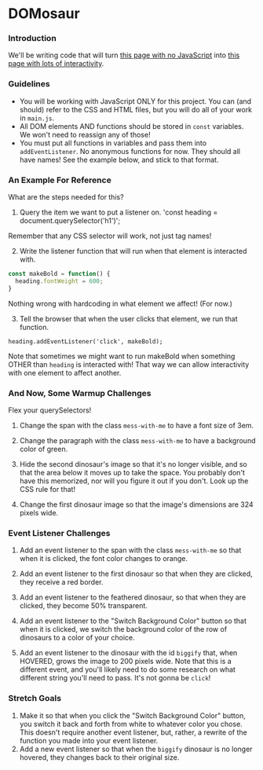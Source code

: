 # DOMosaur

### Introduction

We'll be writing code that will turn [this page with no JavaScript](https://domosaur.surge.sh) into [this page with lots of interactivity](https://domosaur-solution.surge.sh).


### Guidelines

* You will be working with JavaScript ONLY for this project. You can (and should) refer to the CSS and HTML files, but you will do all of your work in `main.js`.
* All DOM elements AND functions should be stored in `const` variables. We won't need to reassign any of those!
* You must put all functions in variables and pass them into `addEventListener`. No anonymous functions for now. They should all have names! See the example below, and stick to that format.


### An Example For Reference

What are the steps needed for this?

1. Query the item we want to put a listener on.
'const heading = document.querySelector('h1')';
 

Remember that any CSS selector will work, not just tag names!

2. Write the listener function that will run when that element is interacted with.

```javascript
const makeBold = function() {
  heading.fontWeight = 600;
}
```

Nothing wrong with hardcoding in what element we affect! (For now.)

3. Tell the browser that when the user clicks that element, we run that function.

`heading.addEventListener('click', makeBold);`

Note that sometimes we might want to run makeBold when something OTHER than `heading` is interacted with! That way we can allow interactivity with one element to affect another.


### And Now, Some Warmup Challenges

Flex your querySelectors!

1. Change the span with the class `mess-with-me` to have a font size of 3em.

2. Change the paragraph with the class `mess-with-me` to have a background color of green.

3. Hide the second dinosaur's image so that it's no longer visible, and so that the area below it moves up to take the space. You probably don't have this memorized, nor will you figure it out if you don't. Look up the CSS rule for that!
4. Change the first dinosaur image so that the image's dimensions are 324 pixels wide.


### Event Listener Challenges

1. Add an event listener to the span with the class `mess-with-me` so that when it is clicked, the font color changes to orange.

2. Add an event listener to the first dinosaur so that when they are clicked, they receive a red border.

3. Add an event listener to the feathered dinosaur, so that when they are clicked, they become 50% transparent.

4. Add an event listener to the "Switch Background Color" button so that when it is clicked, we switch the background color of the row of dinosaurs to a color of your choice.

5. Add an event listener to the dinosaur with the id `biggify` that, when HOVERED, grows the image to 200 pixels wide. Note that this is a different event, and you'll likely need to do some research on what different string you'll need to pass. It's not gonna be `click`!


### Stretch Goals

1. Make it so that when you click the "Switch Background Color" button, you switch it back and forth from white to whatever color you chose. This doesn't require another event listener, but, rather, a rewrite of the function you made into your event listener.
2. Add a new event listener so that when the `biggify` dinosaur is no longer hovered, they changes back to their original size.

